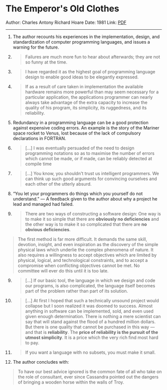 # The Emperor's Old Clothes


Author: Charles Antony Richard Hoare
Date: 1981
Link: [PDF](https://dl.acm.org/doi/pdf/10.1145/358549.358561)

-----

1. The author recounts his experiences in the implementation, design, and standardization of computer programming languages, and issues a warning for the future.
2. > Failures are much more fun to hear about afterwards; they are not so funny at the time.
3. > I have regarded it as the highest goal of programming language design to enable good ideas to be elegantly expressed.

4. > If as a result of care taken in implementation the available hardware remains more powerful than may seem necessary for a particular application, the applications programmer can nearly always take advantage of the extra capacity to increase the quality of his program, its simplicity, its ruggedness, and its reliability.
5. Redundancy in a programming language can be a good protection against expensive coding errors. An example is the story of the Mariner space rocket to Venus, lost because of the lack of compulsory declarations in FORTRAN.
6. > […] I was eventually persuaded of the need to design programming notations so as to maximise the number of errors which cannot be made, or if made, can be reliably detected at compile time
7. > […] You know, you shouldn't trust us intelligent programmers. We can think up such good arguments for convincing ourselves and each other of the utterly absurd.
8. “You let your programmers do things which you yourself do not understand.” — A feedback given to the author about why a project he lead and managed had failed.
9. > There are two ways of constructing a software design: One way is to make it so simple that there are **obviously no deficiencies** and the other way is to make it so complicated that there are **no obvious deficiencies**.
> The first method is far more difficult. It demands the same skill, devotion, insight, and even inspiration as the discovery of the simple physical laws which underlie the complex phenomena of nature. It also requires a willingness to accept objectives which are limited by physical, logical, and technological constraints, and to accept a compromise when conflicting objectives cannot be met. No committee will ever do this until it is too late.  
9. > […] If our basic tool, the language in which we design and code our programs, is also complicated, the language itself becomes part of the problem rather than part of its solution.
10. > […] At first I hoped that such a technically unsound project would collapse but I soon realized it was doomed to success. Almost anything in software can be implemented, sold, and even used given enough determination. There is nothing a mere scientist can say that will stand against the flood of a hundred million dollars. But there is one quality that cannot be purchased in this way — and that is **reliability**. The **price of reliability is the pursuit of the utmost simplicity**. It is a price which the very rich find most hard to pay.
11. > If you want a language with no subsets, you must make it small.
12. The author concludes with:
> To have our best advice ignored is the common fate of all who take on the role of consultant, ever since Cassandra pointed out the dangers of bringing a wooden horse within the walls of Troy.  